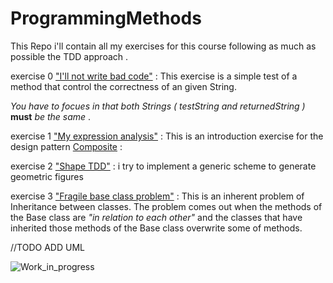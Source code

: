 # ProgrammingMethods

This Repo i'll contain all my exercises for this course following as much as possible the TDD approach .

exercise 0 ["I'll not write bad code"](https://github.com/DanerSound/ProgrammingMethods/blob/master/ProgrammingMethods/src/main/java/base/BadCode.java) :  This exercise is a simple test of a method that control the correctness of an given String.


_You have to focues in that both Strings ( testString and returnedString )_ **must** _be the same_ .
 
 
 exercise 1 ["My expression analysis"](https://github.com/DanerSound/ProgrammingMethods/tree/myExpressionAnalysis) : This is an introduction exercise for the design pattern [Composite](https://en.wikipedia.org/wiki/Composite_pattern) :
 
 
 exercise 2 ["Shape TDD"](https://github.com/DanerSound/ProgrammingMethods/tree/ShapeTDD) : i try to implement a generic scheme to generate geometric figures
 
exercise 3 ["Fragile base class problem"](https://github.com/DanerSound/ProgrammingMethods/tree/fragile_base_class_Problem) : This is an inherent problem of Inheritance between classes.
The problem comes out when the methods of the Base class are _"in relation to each other"_ and the classes that have inherited those methods of the Base class overwrite some of methods.

//TODO ADD UML 


 
 ![Work_in_progress](http://cliffordgarstang.com/wp-content/uploads/2013/01/Work_in_progress.png)
 
